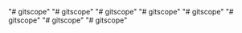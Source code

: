 \"# gitscope\" 
\"# gitscope\" 
\"# gitscope\" 
\"# gitscope\" 
\"# gitscope\" 
\"# gitscope\" 
\"# gitscope\" 
\"# gitscope\" 
